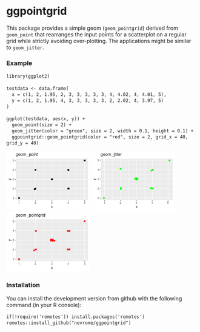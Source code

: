# ggpointgrid

This package provides a simple geom (`geom_pointgrid`) derived from `geom_point` that rearranges the input points for a scatterplot on a regular grid while strictly avoiding over-plotting. The applications might be similar to `geom_jitter`.

### Example

```
library(ggplot2)

testdata <- data.frame(
  x = c(1, 2, 1.95, 2, 3, 3, 3, 3, 3, 4, 4.02, 4, 4.01, 5),
  y = c(1, 2, 1.95, 4, 3, 3, 3, 3, 3, 2, 2.02, 4, 3.97, 5)
)

ggplot(testdata, aes(x, y)) +
  geom_point(size = 2) +
  geom_jitter(color = "green", size = 2, width = 0.1, height = 0.1) +
  ggpointgrid::geom_pointgrid(color = "red", size = 2, grid_x = 40, grid_y = 40)
```

<img src="man/figures/01.png" width = 220>
<img src="man/figures/02.png" width = 220>
<img src="man/figures/03.png" width = 220>

### Installation

You can install the development version from github with the following command (in your R console):

```
if(!require('remotes')) install.packages('remotes')
remotes::install_github("nevrome/ggpointgrid")
```
